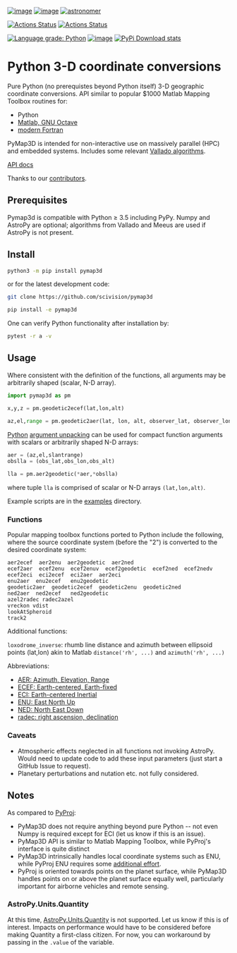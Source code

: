 [![image](https://zenodo.org/badge/DOI/10.5281/zenodo.213676.svg)](https://doi.org/10.5281/zenodo.213676)
[![image](http://joss.theoj.org/papers/10.21105/joss.00580/status.svg)](https://doi.org/10.21105/joss.00580)
[![astronomer](https://img.shields.io/endpoint.svg?url=https%3A%2F%2Fastronomer.ullaakut.eu%2Fshields%3Fowner%3Dscivision%26name%3Dpymap3d)](https://github.com/Ullaakut/astronomer/)

[![Actions Status](https://github.com/scivision/pymap3d/workflows/ci/badge.svg)](https://github.com/scivision/pymap3d/actions)
[![Actions Status](https://github.com/scivision/pymap3d/workflows/ci_stdlib_only/badge.svg)](https://github.com/scivision/pymap3d/actions)


[![Language grade: Python](https://img.shields.io/lgtm/grade/python/g/scivision/pymap3d.svg?logo=lgtm&logoWidth=18)](https://lgtm.com/projects/g/scivision/pymap3d/context:python)
[![image](https://img.shields.io/pypi/pyversions/pymap3d.svg)](https://pypi.python.org/pypi/pymap3d)
[![PyPi Download stats](http://pepy.tech/badge/pymap3d)](http://pepy.tech/project/pymap3d)

# Python 3-D coordinate conversions

Pure Python (no prerequistes beyond Python itself) 3-D geographic coordinate conversions.
API similar to popular $1000 Matlab Mapping Toolbox routines for:

* Python
* [Matlab, GNU Octave](https://github.com/scivision/matmap3d)
* [modern Fortran](https://github.com/scivision/maptran)

PyMap3D is intended for non-interactive use on massively parallel (HPC) and embedded systems.
Includes some relevant
[Vallado algorithms](http://www.smad.com/vallado/fortran/fortran.html).

[API docs](https://scivision.github.io/pymap3d/)

Thanks to our [contributors](./contributors.md).

## Prerequisites

Pymap3d is compatible with Python &ge; 3.5 including PyPy.
Numpy and AstroPy are optional; algorithms from Vallado and Meeus are used if AstroPy is not present.


## Install

```sh
python3 -m pip install pymap3d
```

or for the latest development code:

```sh
git clone https://github.com/scivision/pymap3d

pip install -e pymap3d
```

One can verify Python functionality after installation by:
```sh
pytest -r a -v
```

## Usage

Where consistent with the definition of the functions, all arguments may
be arbitrarily shaped (scalar, N-D array).

```python
import pymap3d as pm

x,y,z = pm.geodetic2ecef(lat,lon,alt)

az,el,range = pm.geodetic2aer(lat, lon, alt, observer_lat, observer_lon, 0)
```

[Python](https://www.python.org/dev/peps/pep-0448/)
[argument unpacking](https://docs.python.org/3.6/tutorial/controlflow.html#unpacking-argument-lists)
can be used for compact function arguments with scalars or arbitrarily
shaped N-D arrays:

```python
aer = (az,el,slantrange)
obslla = (obs_lat,obs_lon,obs_alt)

lla = pm.aer2geodetic(*aer,*obslla)
```

where tuple `lla` is comprised of scalar or N-D arrays `(lat,lon,alt)`.


Example scripts are in the [examples](./examples) directory.

### Functions

Popular mapping toolbox functions ported to Python include the
following, where the source coordinate system (before the "2") is
converted to the desired coordinate system:

    aer2ecef  aer2enu  aer2geodetic  aer2ned
    ecef2aer  ecef2enu  ecef2enuv  ecef2geodetic  ecef2ned  ecef2nedv
    ecef2eci  eci2ecef  eci2aer  aer2eci
    enu2aer  enu2ecef   enu2geodetic
    geodetic2aer  geodetic2ecef  geodetic2enu  geodetic2ned
    ned2aer  ned2ecef   ned2geodetic
    azel2radec radec2azel
    vreckon vdist
    lookAtSpheroid
    track2


Additional functions:

`loxodrome_inverse`: rhumb line distance and azimuth between ellipsoid points (lat,lon)  akin to Matlab `distance('rh', ...)` and `azimuth('rh', ...)`


Abbreviations:

* [AER: Azimuth, Elevation, Range](https://en.wikipedia.org/wiki/Spherical_coordinate_system)
* [ECEF: Earth-centered, Earth-fixed](https://en.wikipedia.org/wiki/ECEF)
* [ECI: Earth-centered Inertial](https://en.wikipedia.org/wiki/Earth-centered_inertial)
* [ENU: East North Up](https://en.wikipedia.org/wiki/Axes_conventions#Ground_reference_frames:_ENU_and_NED)
* [NED: North East Down](https://en.wikipedia.org/wiki/North_east_down)
* [radec: right ascension, declination](https://en.wikipedia.org/wiki/Right_ascension)

### Caveats

* Atmospheric effects neglected in all functions not invoking AstroPy.
  Would need to update code to add these input parameters (just start a GitHub Issue to request).
* Planetary perturbations and nutation etc. not fully considered.

## Notes

As compared to [PyProj](https://github.com/jswhit/pyproj):

* PyMap3D does not require anything beyond pure Python -- not even Numpy is required except for ECI (let us know if this is an issue).
* PyMap3D API is similar to Matlab Mapping Toolbox, while PyProj's interface is quite distinct
* PyMap3D intrinsically handles local coordinate systems such as ENU,
  while PyProj ENU requires some [additional effort](https://github.com/jswhit/pyproj/issues/105).
* PyProj is oriented towards points on the planet surface, while PyMap3D handles points on or above the planet surface equally well, particularly important for airborne vehicles and remote sensing.

### AstroPy.Units.Quantity

At this time,
[AstroPy.Units.Quantity](http://docs.astropy.org/en/stable/units/)
is not supported.
Let us know if this is of interest.
Impacts on performance would have to be considered before making Quantity a first-class citizen.
For now, you can workaround by passing in the `.value` of the variable.
